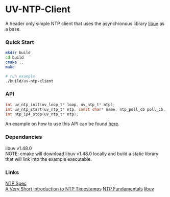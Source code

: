 # UV-NTP-Client
A header only simple NTP client that uses the asynchronous library [libuv](https://github.com/libuv/libuv) as a base.

### Quick Start
```bash
mkdir build
cd build
cmake ..
make

# run example
./build/uv-ntp-client
```

### API
```c
int uv_ntp_init(uv_loop_t* loop, uv_ntp_t* ntp);
int uv_ntp_start(uv_ntp_t* ntp, const char* name, ntp_poll_cb poll_cb, uint64_t interval);
int ntp_ip4_stop(uv_ntp_t* ntp);
```
An example on how to use this API can be found [here](./example.c).

### Dependancies
libuv v1.48.0  
NOTE: cmake will download libuv v1.48.0 locally and build a static library that will link into the example executable.

### Links
[NTP Spec](https://datatracker.ietf.org/doc/html/rfc5905)  
[A Very Short Introduction to NTP Timestamps](https://tickelton.gitlab.io/articles/ntp-timestamps/)
[NTP Fundamentals](https://support.huawei.com/enterprise/en/doc/EDOC1100112347/e02e56b2/ntp-fundamentals)
[libuv](https://github.com/libuv/libuv)